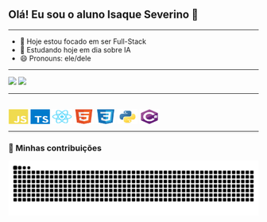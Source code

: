## Olá! Eu sou o aluno Isaque Severino 👋

---

- 🔭 Hoje estou focado em ser Full-Stack
- 🌱 Estudando hoje em dia sobre IA
- 😄 Pronouns: ele/dele

---

<div>
  <img height="180em" src ="https://github-readme-stats.vercel.app/api?username=IsaqueSeverino&show_icons=true&theme=dark"/> 
  <img height="180em" src ="https://github-readme-stats.vercel.app/api/top-langs/?username=IsaqueSeverino&layout=compact&theme=dark"/> 
</div>

---

<div style="display: inline_block"><br>
  <img align="center" alt="Rafa-Js" height="30" width="40" src="https://raw.githubusercontent.com/devicons/devicon/master/icons/javascript/javascript-plain.svg">
  <img align="center" alt="Rafa-Ts" height="30" width="40" src="https://raw.githubusercontent.com/devicons/devicon/master/icons/typescript/typescript-plain.svg">
  <img align="center" alt="Rafa-React" height="30" width="40" src="https://raw.githubusercontent.com/devicons/devicon/master/icons/react/react-original.svg">
  <img align="center" alt="Rafa-HTML" height="30" width="40" src="https://raw.githubusercontent.com/devicons/devicon/master/icons/html5/html5-original.svg">
  <img align="center" alt="Rafa-CSS" height="30" width="40" src="https://raw.githubusercontent.com/devicons/devicon/master/icons/css3/css3-original.svg">
  <img align="center" alt="Rafa-Python" height="30" width="40" src="https://raw.githubusercontent.com/devicons/devicon/master/icons/python/python-original.svg">
  <img align="center" alt="Rafa-Csharp" height="30" width="40" src="https://raw.githubusercontent.com/devicons/devicon/master/icons/csharp/csharp-original.svg">
</div>

---

### 🐍 Minhas contribuições
![Snake animation](https://raw.githubusercontent.com/IsaqueSeverino/IsaqueSeverino/output/github-contribution-grid-snake.svg)



 

